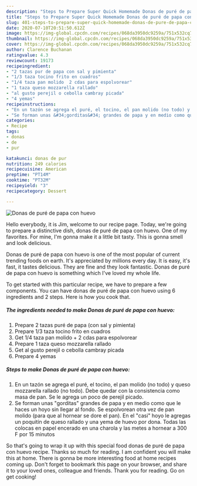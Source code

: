 ```yaml
---
description: "Steps to Prepare Super Quick Homemade Donas de puré de papa con huevo"
title: "Steps to Prepare Super Quick Homemade Donas de puré de papa con huevo"
slug: 401-steps-to-prepare-super-quick-homemade-donas-de-pure-de-papa-con-huevo
date: 2020-07-10T20:51:50.612Z
image: https://img-global.cpcdn.com/recipes/068da3950dc9259a/751x532cq70/donas-de-pure-de-papa-con-huevo-foto-principal.jpg
thumbnail: https://img-global.cpcdn.com/recipes/068da3950dc9259a/751x532cq70/donas-de-pure-de-papa-con-huevo-foto-principal.jpg
cover: https://img-global.cpcdn.com/recipes/068da3950dc9259a/751x532cq70/donas-de-pure-de-papa-con-huevo-foto-principal.jpg
author: Clarence Buchanan
ratingvalue: 4.3
reviewcount: 19173
recipeingredient:
- "2 tazas pur de papa con sal y pimienta"
- "1/3 taza tocino frito en cuadros"
- "1/4 taza pan molido  2 cdas para espolvorear"
- "1 taza queso mozzarella rallado"
- "al gusto perejil o cebolla cambray picada"
- "4 yemas"
recipeinstructions:
- "En un tazón se agrega el puré, el tocino, el pan molido (no todo) y queso mozzarella rallado (no todo). Debe quedar con la consistencia como masa de pan. Se le agrega un poco de perejil picado."
- "Se forman unas &#34;gorditas&#34; grandes de papa y en medio como que le haces un hoyo sin llegar al fondo. Se espolvorean otra vez de pan molido (para que al hornear se dore el pan). En el &#34;casi&#34; hoyo le agregas un poquitín de queso rallado y una yema de huevo por dona. Todas las colocas en papel encerado en una charola y las metes a hornear a 300 F por 15 minutos"
categories:
- Recipe
tags:
- donas
- de
- pur

katakunci: donas de pur 
nutrition: 249 calories
recipecuisine: American
preptime: "PT14M"
cooktime: "PT32M"
recipeyield: "3"
recipecategory: Dessert

---
```



![Donas de puré de papa con huevo](https://img-global.cpcdn.com/recipes/068da3950dc9259a/751x532cq70/donas-de-pure-de-papa-con-huevo-foto-principal.jpg)

Hello everybody, it is Jim, welcome to our recipe page. Today, we're going to prepare a distinctive dish, donas de puré de papa con huevo. One of my favorites. For mine, I'm gonna make it a little bit tasty. This is gonna smell and look delicious.

Donas de puré de papa con huevo is one of the most popular of current trending foods on earth. It's appreciated by millions every day. It is easy, it's fast, it tastes delicious. They are fine and they look fantastic. Donas de puré de papa con huevo is something which I've loved my whole life.




To get started with this particular recipe, we have to prepare a few components. You can have donas de puré de papa con huevo using 6 ingredients and 2 steps. Here is how you cook that.

<!--inarticleads1-->

##### The ingredients needed to make Donas de puré de papa con huevo:

1. Prepare 2 tazas puré de papa (con sal y pimienta)
1. Prepare 1/3 taza tocino frito en cuadros
1. Get 1/4 taza pan molido + 2 cdas para espolvorear
1. Prepare 1 taza queso mozzarella rallado
1. Get al gusto perejil o cebolla cambray picada
1. Prepare 4 yemas




<!--inarticleads2-->

##### Steps to make Donas de puré de papa con huevo:

1. En un tazón se agrega el puré, el tocino, el pan molido (no todo) y queso mozzarella rallado (no todo). Debe quedar con la consistencia como masa de pan. Se le agrega un poco de perejil picado.
1. Se forman unas &#34;gorditas&#34; grandes de papa y en medio como que le haces un hoyo sin llegar al fondo. Se espolvorean otra vez de pan molido (para que al hornear se dore el pan). En el &#34;casi&#34; hoyo le agregas un poquitín de queso rallado y una yema de huevo por dona. Todas las colocas en papel encerado en una charola y las metes a hornear a 300 F por 15 minutos




So that's going to wrap it up with this special food donas de puré de papa con huevo recipe. Thanks so much for reading. I am confident you will make this at home. There is gonna be more interesting food at home recipes coming up. Don't forget to bookmark this page on your browser, and share it to your loved ones, colleague and friends. Thank you for reading. Go on get cooking!
